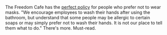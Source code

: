 The Freedom Cafe has the <a href="https://twitter.com/libbyjones715/status/1277245399795982337">perfect policy</a> for people who prefer not to wear masks. "We encourage employees to wash their hands after using the bathroom, but understand that some people may be allergic to certain soaps or may simply prefer not to wash their hands. It is not our place to tell them what to do." There's more. Must-read.  
